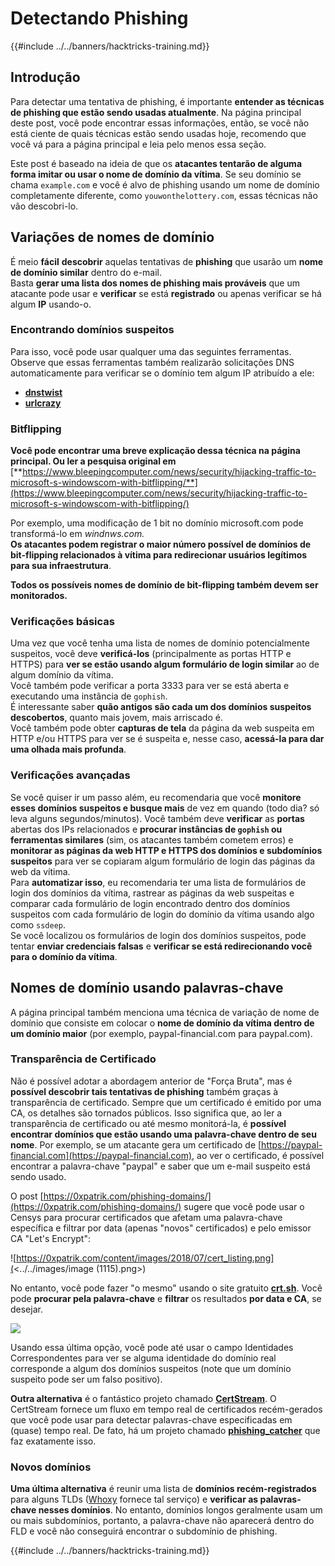 # Detectando Phishing

{{#include ../../banners/hacktricks-training.md}}

## Introdução

Para detectar uma tentativa de phishing, é importante **entender as técnicas de phishing que estão sendo usadas atualmente**. Na página principal deste post, você pode encontrar essas informações, então, se você não está ciente de quais técnicas estão sendo usadas hoje, recomendo que você vá para a página principal e leia pelo menos essa seção.

Este post é baseado na ideia de que os **atacantes tentarão de alguma forma imitar ou usar o nome de domínio da vítima**. Se seu domínio se chama `example.com` e você é alvo de phishing usando um nome de domínio completamente diferente, como `youwonthelottery.com`, essas técnicas não vão descobri-lo.

## Variações de nomes de domínio

É meio **fácil** **descobrir** aquelas tentativas de **phishing** que usarão um **nome de domínio similar** dentro do e-mail.\
Basta **gerar uma lista dos nomes de phishing mais prováveis** que um atacante pode usar e **verificar** se está **registrado** ou apenas verificar se há algum **IP** usando-o.

### Encontrando domínios suspeitos

Para isso, você pode usar qualquer uma das seguintes ferramentas. Observe que essas ferramentas também realizarão solicitações DNS automaticamente para verificar se o domínio tem algum IP atribuído a ele:

- [**dnstwist**](https://github.com/elceef/dnstwist)
- [**urlcrazy**](https://github.com/urbanadventurer/urlcrazy)

### Bitflipping

**Você pode encontrar uma breve explicação dessa técnica na página principal. Ou ler a pesquisa original em** [**https://www.bleepingcomputer.com/news/security/hijacking-traffic-to-microsoft-s-windowscom-with-bitflipping/**](https://www.bleepingcomputer.com/news/security/hijacking-traffic-to-microsoft-s-windowscom-with-bitflipping/)

Por exemplo, uma modificação de 1 bit no domínio microsoft.com pode transformá-lo em _windnws.com._\
**Os atacantes podem registrar o maior número possível de domínios de bit-flipping relacionados à vítima para redirecionar usuários legítimos para sua infraestrutura**.

**Todos os possíveis nomes de domínio de bit-flipping também devem ser monitorados.**

### Verificações básicas

Uma vez que você tenha uma lista de nomes de domínio potencialmente suspeitos, você deve **verificá-los** (principalmente as portas HTTP e HTTPS) para **ver se estão usando algum formulário de login similar** ao de algum domínio da vítima.\
Você também pode verificar a porta 3333 para ver se está aberta e executando uma instância de `gophish`.\
É interessante saber **quão antigos são cada um dos domínios suspeitos descobertos**, quanto mais jovem, mais arriscado é.\
Você também pode obter **capturas de tela** da página da web suspeita em HTTP e/ou HTTPS para ver se é suspeita e, nesse caso, **acessá-la para dar uma olhada mais profunda**.

### Verificações avançadas

Se você quiser ir um passo além, eu recomendaria que você **monitore esses domínios suspeitos e busque mais** de vez em quando (todo dia? só leva alguns segundos/minutos). Você também deve **verificar** as **portas** abertas dos IPs relacionados e **procurar instâncias de `gophish` ou ferramentas similares** (sim, os atacantes também cometem erros) e **monitorar as páginas da web HTTP e HTTPS dos domínios e subdomínios suspeitos** para ver se copiaram algum formulário de login das páginas da web da vítima.\
Para **automatizar isso**, eu recomendaria ter uma lista de formulários de login dos domínios da vítima, rastrear as páginas da web suspeitas e comparar cada formulário de login encontrado dentro dos domínios suspeitos com cada formulário de login do domínio da vítima usando algo como `ssdeep`.\
Se você localizou os formulários de login dos domínios suspeitos, pode tentar **enviar credenciais falsas** e **verificar se está redirecionando você para o domínio da vítima**.

## Nomes de domínio usando palavras-chave

A página principal também menciona uma técnica de variação de nome de domínio que consiste em colocar o **nome de domínio da vítima dentro de um domínio maior** (por exemplo, paypal-financial.com para paypal.com).

### Transparência de Certificado

Não é possível adotar a abordagem anterior de "Força Bruta", mas é **possível descobrir tais tentativas de phishing** também graças à transparência de certificado. Sempre que um certificado é emitido por uma CA, os detalhes são tornados públicos. Isso significa que, ao ler a transparência de certificado ou até mesmo monitorá-la, é **possível encontrar domínios que estão usando uma palavra-chave dentro de seu nome**. Por exemplo, se um atacante gera um certificado de [https://paypal-financial.com](https://paypal-financial.com), ao ver o certificado, é possível encontrar a palavra-chave "paypal" e saber que um e-mail suspeito está sendo usado.

O post [https://0xpatrik.com/phishing-domains/](https://0xpatrik.com/phishing-domains/) sugere que você pode usar o Censys para procurar certificados que afetam uma palavra-chave específica e filtrar por data (apenas "novos" certificados) e pelo emissor CA "Let's Encrypt":

![https://0xpatrik.com/content/images/2018/07/cert_listing.png](<../../images/image (1115).png>)

No entanto, você pode fazer "o mesmo" usando o site gratuito [**crt.sh**](https://crt.sh). Você pode **procurar pela palavra-chave** e **filtrar** os resultados **por data e CA**, se desejar.

![](<../../images/image (519).png>)

Usando essa última opção, você pode até usar o campo Identidades Correspondentes para ver se alguma identidade do domínio real corresponde a algum dos domínios suspeitos (note que um domínio suspeito pode ser um falso positivo).

**Outra alternativa** é o fantástico projeto chamado [**CertStream**](https://medium.com/cali-dog-security/introducing-certstream-3fc13bb98067). O CertStream fornece um fluxo em tempo real de certificados recém-gerados que você pode usar para detectar palavras-chave especificadas em (quase) tempo real. De fato, há um projeto chamado [**phishing_catcher**](https://github.com/x0rz/phishing_catcher) que faz exatamente isso.

### **Novos domínios**

**Uma última alternativa** é reunir uma lista de **domínios recém-registrados** para alguns TLDs ([Whoxy](https://www.whoxy.com/newly-registered-domains/) fornece tal serviço) e **verificar as palavras-chave nesses domínios**. No entanto, domínios longos geralmente usam um ou mais subdomínios, portanto, a palavra-chave não aparecerá dentro do FLD e você não conseguirá encontrar o subdomínio de phishing.

{{#include ../../banners/hacktricks-training.md}}
